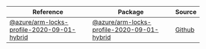 | Reference | Package | Source |
|---|---|---|
|[@azure/arm-locks-profile-2020-09-01-hybrid](arm-locks-profile-2020-09-01-hybrid-readme.md)|[@azure/arm-locks-profile-2020-09-01-hybrid](https://www.npmjs.com/package/@azure/arm-locks-profile-2020-09-01-hybrid)|[Github](https://github.com/Azure/azure-sdk-for-js/blob/main/sdk/locks/arm-locks-profile-2020-09-01-hybrid)|
